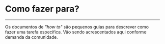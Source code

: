 # Como fazer para?

----

Os documentos de *"how to"* são pequenos guias para descrever como fazer uma tarefa específica. 
Vão sendo acrescentados aqui conforme demanda da comunidade.


